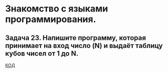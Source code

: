 # Знакомство с языками программирования.

## Задача 23. Напишите программу, которая принимает на вход число (N) и выдаёт таблицу кубов чисел от 1 до N.
[КОД](Program.cs)